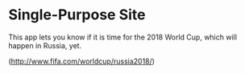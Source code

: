# Single-Purpose Site  

This app lets you know if it is time for the 2018 World Cup, which will happen in Russia, yet.

(http://www.fifa.com/worldcup/russia2018/)


